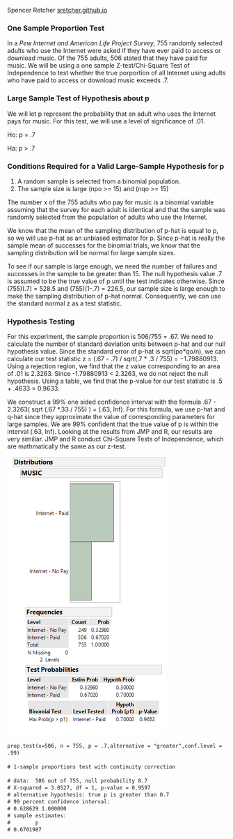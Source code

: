 Spencer Retcher
[sretcher.github.io](https://github.com/sretcher/sretcher.github.io)


### One Sample Proportion Test

In a *Pew Internet and American Life Project Survey*, 755 randomly selected adults who use the Internet were asked if they have ever paid to access or download music. Of the 755 adults, 506 stated that they have paid for music. We will be using a one sample Z-test/Chi-Square Test of Independence to test whether the true porportion of all Internet using adults who have paid to access or download music exceeds .7. 

### Large Sample Test of Hypothesis about p
We will let p represent the probability that an adult who uses the Internet pays for music. For this test, we will use a level of significance of .01. 

Ho: p = .7

Ha: p > .7

### Conditions Required for a Valid Large-Sample Hypothesis for p

1. A random sample is selected from a binomial population.
2. The sample size is large (npo >= 15) and (nqo >= 15)

The number x of the 755 adults who pay for music is a binomial variable assuming that the survey for each adult is identical and that the sample was randomly selected from the population of adults who use the Internet. 

We know that the mean of the sampling distribution of p-hat is equal to p, so we will use p-hat as an unbiased estimator for p. Since p-hat is really the sample mean of successes for the binomial trials, we know that the sampling distribution will be normal for large sample sizes. 

To see if our sample is large enough, we need the number of failures and successes in the sample to be greater than 15. The null hypothesis value .7 is assumed to be the true value of p until the test indicates otherwise. Since (755)(.7) = 528.5 and (755)(1-.7) = 226.5, our sample size is large enough to make the sampling distribution of p-hat normal. Consequently, we can use the standard normal z as a test statistic. 

### Hypothesis Testing
For this experiment, the sample proportion is 506/755 = .67. We need to calculate the number of standard deviation units between p-hat and our null hypothesis value. Since the standard error of p-hat is sqrt(po\*qo/n), we can calculate our test statistic z = (.67 - .7) / sqrt(.7 * .3 / 755) = −1.79880913. Using a rejection region, we find that the z value corresponding to an area of .01 is 2.3263. Since -1.79880913 < 2.3263, we do not reject the null hypothesis. Using a table, we find that the p-value for our test statistic is .5 + .4633 = 0.9633. 

We construct a 99% one sided confidence interval with the formula .67 - 2.3263( sqrt (.67 \*.33 / 755) ) = (.63, Inf). For this formula, we use p-hat and q-hat since they approximate the value of corresponding parameters for large samples. We are 99% confident that the true value of p is within the interval (.63, Inf). Looking at the results from JMP and R, our results are very similiar. JMP and R conduct Chi-Square Tests of Independence, which are mathmatically the same as our z-test. 

![test](proportion-test.png)

```
prop.test(x=506, n = 755, p = .7,alternative = "greater",conf.level = .99)

# 1-sample proportions test with continuity correction

# data:  506 out of 755, null probability 0.7
# X-squared = 3.0527, df = 1, p-value = 0.9597
# alternative hypothesis: true p is greater than 0.7
# 99 percent confidence interval:
# 0.628629 1.000000
# sample estimates:
#        p 
# 0.6701987 
```
